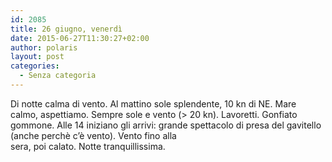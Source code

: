 ```yaml
---
id: 2085
title: 26 giugno, venerdì
date: 2015-06-27T11:30:27+02:00
author: polaris
layout: post
categories:
  - Senza categoria
---
```

Di notte calma di vento. Al mattino sole splendente, 10 kn di NE. Mare calmo, aspettiamo. Sempre sole e vento (> 20 kn). Lavoretti. Gonfiato gommone. Alle 14 iniziano gli arrivi: grande spettacolo di presa del gavitello (anche perchè c&#8217;è vento). Vento fino alla  
sera, poi calato. Notte tranquillissima.

&nbsp;